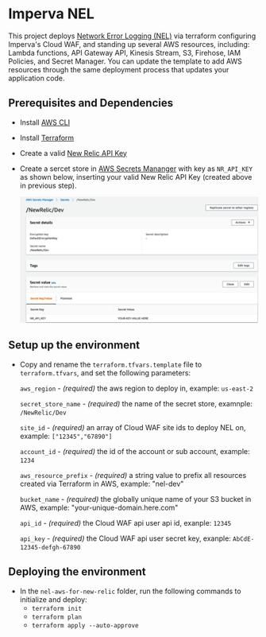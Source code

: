 # Imperva NEL

This project deploys [Network Error Logging (NEL)](https://www.w3.org/TR/network-error-logging) via terraform configuring Imperva's Cloud WAF, and standing up several AWS resources, including: Lambda functions, API Gateway API, Kinesis Stream, S3, Firehose, IAM Policies, and Secret Manager.  You can update the template to add AWS resources through the same deployment process that updates your application code.

## Prerequisites and Dependencies
- Install [AWS CLI](https://aws.amazon.com/cli/)
- Install [Terraform](https://www.terraform.io/) 
- Create a valid [New Relic API Key](https://docs.newrelic.com/docs/apis/get-started/intro-apis/new-relic-api-keys/)
- Create a sercet store in [AWS Secrets Mananger](https://docs.aws.amazon.com/secretsmanager/latest/userguide/intro.html) with key as `NR_API_KEY` as shown below, inserting your valid New Relic API Key (created above in previous step).

    ![aws_secret_screenshot.png](screenshots/aws_secret_screenshot.png)<br/>

## Setup up the environment
- Copy and rename the `terraform.tfvars.template` file to `terraform.tfvars`, and set the following parameters:

    `aws_region` - _(required)_ the aws region to deploy in, example: `us-east-2`

    `secret_store_name` - _(required)_ the name of the secret store, examnple: `/NewRelic/Dev`

    `site_id` - _(required)_ an array of Cloud WAF site ids to deploy NEL on, example: `["12345","67890"]`

    `account_id` - _(required)_ the id of the account or sub account, example: `1234`

    `aws_resource_prefix` - _(required)_ a string value to prefix all resources created via Terraform in AWS, example: "nel-dev"

    `bucket_name` - _(required)_ the globally unique name of your S3 bucket in AWS, example: "your-unique-domain.here.com"

    `api_id` - _(required)_ the Cloud WAF api user api id, exanple: `12345`

    `api_key` - _(required)_ the Cloud WAF api user secret key, exanple: `AbCdE-12345-defgh-67890`

## Deploying the environment
- In the `nel-aws-for-new-relic` folder, run the following commands to initialize and deploy:  
    - `terraform init`
    - `terraform plan`
    - `terraform apply --auto-approve`
